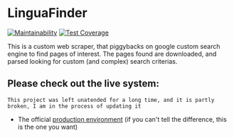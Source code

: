 # LinguaFinder
[![Maintainability](https://api.codeclimate.com/v1/badges/b4231ad17ab153f75484/maintainability)](https://codeclimate.com/github/PabloScolpino/lingua-finder/maintainability)
[![Test Coverage](https://api.codeclimate.com/v1/badges/b4231ad17ab153f75484/test_coverage)](https://codeclimate.com/github/PabloScolpino/lingua-finder/test_coverage)

This is a custom web scraper, that piggybacks on google custom search engine to find pages of interest. The pages found are downloaded, and parsed looking for custom (and complex) search criterias.

## Please check out the live system:

`This project was left unatended for a long time, and it is partly broken, I am in the process of updating it`

* The official [production environment](https://linguafinder.ar.olumpos.net/) (if you can't tell the difference, this is the one you want)
